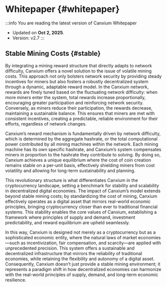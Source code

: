 # Whitepaper {#whitepaper}

:::info You are reading the latest version of Canxium Whitepaper

- Updated on **Oct 2, 2025**.
- Version: v2.7
  :::
  
## Stable Mining Costs {#stable}

By integrating a mining reward structure that directly adapts to network difficulty, Canxium offers a novel solution to the issue of volatile mining costs. This approach not only bolsters network security by providing steady incentives for miners but also fosters a robustly decentralized system through a dynamic, adaptable reward model. In the Canxium network, rewards are finely tuned based on the fluctuating network difficulty: when more miners enter the system, total rewards increase proportionally, encouraging greater participation and reinforcing network security. Conversely, as miners reduce their participation, the rewards decrease, maintaining a sustainable balance. This ensures that miners are met with consistent incentives, creating a predictable, reliable environment for their efforts, regardless of network changes.

Canxium’s reward mechanism is fundamentally driven by network difficulty, which is determined by the aggregate hashrate, or the total computational power contributed by all mining machines within the network. Each mining machine has its own specific hashrate, and Canxium’s system compensates miners in proportion to the hashrate they contribute to solving. By doing so, Canxium achieves a unique equilibrium where the cost of coin creation remains stable on a per-unit basis, effectively shielding miners from cost volatility and allowing for long-term sustainability and planning.

This revolutionary structure is what differentiates Canxium in the cryptocurrency landscape, setting a benchmark for stability and scalability in decentralized digital economies. The impact of Canxium’s model extends beyond stable mining costs; by standardizing the cost of mining, Canxium effectively operates as a digital asset that mirrors real-world economic principles, bringing cryptocurrency closer than ever to traditional financial systems. This stability enables the core values of Canxium, establishing a framework where principles of supply and demand, investment predictability, and reward equilibrium are upheld seamlessly.

In this way, Canxium is designed not merely as a cryptocurrency but as a sophisticated economic entity, where the natural laws of market economies—such as incentivization, fair compensation, and scarcity—are applied with unprecedented precision. This system offers a sustainable and decentralized infrastructure that mirrors the reliability of traditional economies, while retaining the flexibility and autonomy of a digital asset. Consequently, Canxium doesn’t just provide a stable mining environment; it represents a paradigm shift in how decentralized economies can harmonize with the real-world principles of supply, demand, and long-term economic resilience.
